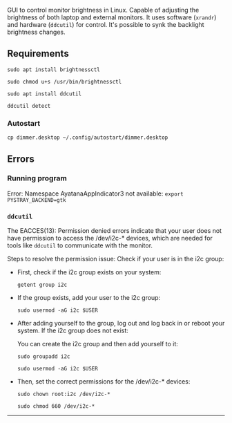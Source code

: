 GUI to control monitor brightness in Linux. Capable of adjusting the brightness of both laptop and external monitors. It uses software (`xrandr`) and hardware (`ddcutil`) for control.
It's possible to synk the backlight brightness changes.

## Requirements
`sudo apt install brightnessctl`

`sudo chmod u+s /usr/bin/brightnessctl`


`sudo apt install ddcutil`

`ddcutil detect`


### Autostart
`cp dimmer.desktop ~/.config/autostart/dimmer.desktop`


## Errors
### Running program
Error: Namespace AyatanaAppIndicator3 not available:
    `export PYSTRAY_BACKEND=gtk`


### `ddcutil`

The EACCES(13): Permission denied errors indicate that your user does not have permission to access the /dev/i2c-* devices, which are needed for tools like `ddcutil` to communicate with the monitor.

Steps to resolve the permission issue:
Check if your user is in the i2c group:

- First, check if the i2c group exists on your system:

    `getent group i2c`
- If the group exists, add your user to the i2c group:

    `sudo usermod -aG i2c $USER`

- After adding yourself to the group, log out and log back in or reboot your system.
If the i2c group does not exist:

    You can create the i2c group and then add yourself to it:

    `sudo groupadd i2c`

    `sudo usermod -aG i2c $USER`

- Then, set the correct permissions for the /dev/i2c-* devices:

    `sudo chown root:i2c /dev/i2c-*`

    `sudo chmod 660 /dev/i2c-*`
***
